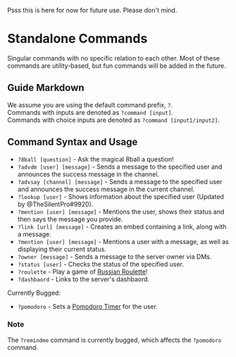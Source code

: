 Psss this is here for now for future use. Please don't mind.

# Standalone Commands
Singular commands with no specific relation to each other. Most of these commands are utility-based, but fun commands will be added in the future.

## Guide Markdown
We assume you are using the default command prefix, `?`.  
Commands with inputs are denoted as `?command [input]`.  
Commands with choice inputs are denoted as `?command [input1/input2]`.

## Command Syntax and Usage
* `?8ball [question]` - Ask the magical 8ball a question!   
* `?advdm [user] [message]` - Sends a message to the specified user and announces the success message in the channel.   
* `?advsay [channel] [message]` - Sends a message to the specified user and announces the success message in the current channel.   
* `?lookup [user]` - Shows information about the specified user (Updated by @TheSilentPro#9920).   
* `?mention [user] [message]` - Mentions the user, shows their status and then says the message you provide.    
* `?link [url] [message]` - Creates an embed containing a link, along with a message.    
* `?mention [user] [message]` - Mentions a user with a message, as well as displaying their current status.    
* `?owner [message]` - Sends a message to the server owner via DMs.    
* `?status [user]` - Checks the status of the specified user.    
* `?roulette` - Play a game of [Russian Roulette](https://en.wikipedia.org/wiki/Russian_roulette)!   
* `?dashbaord` - Links to the server's dashbaord.

Currently Bugged:
* `?pomodoro` - Sets a [Pomodoro Timer](https://francescocirillo.com/pages/pomodoro-technique) for the user.

### Note
The ``?remindme`` command is currently bugged, which affects the `?pomodoro` command.
